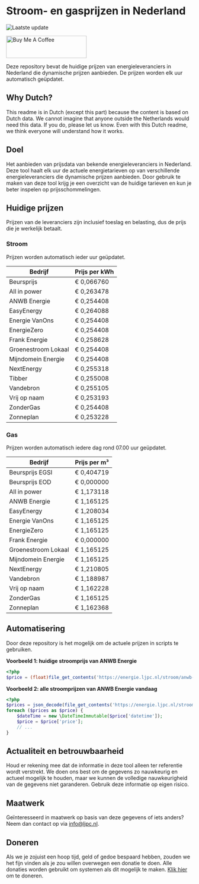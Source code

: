 # Stroom- en gasprijzen in Nederland

![Laatste update](https://img.shields.io/badge/laatste%20update-2023--11--08%2004%3A00%20CET-brightgreen)

<a href="https://www.buymeacoffee.com/Lars-" target="_blank"><img src="https://cdn.buymeacoffee.com/buttons/v2/default-orange.png" alt="Buy Me A Coffee" height="60" style="height: 60px !important;width: 217px !important;" ></a>

Deze repository bevat de huidige prijzen van energieleveranciers in Nederland die dynamische prijzen aanbieden. De prijzen worden elk uur automatisch geüpdatet.

## Why Dutch?

This readme is in Dutch (except this part) because the content is based on Dutch data. We cannot imagine that anyone outside the Netherlands would need this data. If you do, please let us know. Even with this Dutch readme, we think
everyone will understand how it works.

## Doel

Het aanbieden van prijsdata van bekende energieleveranciers in Nederland. Deze tool haalt elk uur de actuele energietarieven op van verschillende energieleveranciers die dynamische prijzen aanbieden. Door gebruik te maken van deze tool
krijg je een overzicht van de huidige tarieven en kun je beter inspelen op prijsschommelingen.

## Huidige prijzen

Prijzen van de leveranciers zijn inclusief toeslag en belasting, dus de prijs die je werkelijk betaalt.

### Stroom

Prijzen worden automatisch ieder uur geüpdatet.

 Bedrijf | Prijs per kWh 
---------|---------------
Beursprijs | € 0,066760
All in power | € 0,263478
ANWB Energie | € 0,254408
EasyEnergy | € 0,264088
Energie VanOns | € 0,254408
EnergieZero | € 0,254408
Frank Energie | € 0,258628
Groenestroom Lokaal | € 0,254408
Mijndomein Energie | € 0,254408
NextEnergy | € 0,255318
Tibber | € 0,255008
Vandebron | € 0,255105
Vrij op naam | € 0,253193
ZonderGas | € 0,254408
Zonneplan | € 0,253228


### Gas

Prijzen worden automatisch iedere dag rond 07.00 uur geüpdatet.

 Bedrijf | Prijs per m³ 
---------|--------------
Beursprijs EGSI | € 0,404719
Beursprijs EOD | € 0,000000
All in power | € 1,173118
ANWB Energie | € 1,165125
EasyEnergy | € 1,208034
Energie VanOns | € 1,165125
EnergieZero | € 1,165125
Frank Energie | € 0,000000
Groenestroom Lokaal | € 1,165125
Mijndomein Energie | € 1,165125
NextEnergy | € 1,210805
Vandebron | € 1,188987
Vrij op naam | € 1,162228
ZonderGas | € 1,165125
Zonneplan | € 1,162368


## Automatisering

Door deze repository is het mogelijk om de actuele prijzen in scripts te gebruiken.

**Voorbeeld 1: huidige stroomprijs van ANWB Energie**

```php
<?php
$price = (float)file_get_contents('https://energie.ljpc.nl/stroom/anwb-energie-nu.txt');

```

**Voorbeeld 2: alle stroomprijzen van ANWB Energie vandaag**

```php
<?php
$prices = json_decode(file_get_contents('https://energie.ljpc.nl/stroom/all-in-power-vandaag.json'),true);
foreach ($prices as $price) {
    $dateTime = new \DateTimeImmutable($price['datetime']);
    $price = $price['price'];
    // ...
}
```

## Actualiteit en betrouwbaarheid

Houd er rekening mee dat de informatie in deze tool alleen ter referentie wordt verstrekt. We doen ons best om de gegevens zo nauwkeurig en actueel mogelijk te houden, maar we kunnen de volledige nauwkeurigheid van de gegevens niet
garanderen. Gebruik deze informatie op eigen risico.

## Maatwerk

Geïnteresseerd in maatwerk op basis van deze gegevens of iets anders? Neem dan contact op
via [info@ljpc.nl](mailto:info@ljpc.nl?subject=Energie%20prijzen).

## Doneren

Als we je zojuist een hoop tijd, geld of gedoe bespaard hebben, zouden we het fijn vinden als je zou willen overwegen een
donatie te doen. Alle donaties worden gebruikt om systemen als dit mogelijk te
maken. [Klik hier](https://www.buymeacoffee.com/Lars-) om te doneren.
